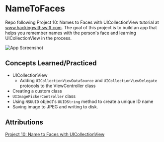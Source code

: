 # NameToFaces
Repo following Project 10: Names to Faces with UICollectionView tutorial at www.hackingwithswift.com.  The goal of this project is to build an app that helps you remember names with the person's face and learning UICollectionView in the process.

![App Screenshot](appscreenshot.png)

## Concepts Learned/Practiced
* UICollectionView
  * Adding ```UICollectionViewDataSource``` and ```UICollectionViewDelegate``` protocols to the ViewController class
* Creating a custom class
* ```UIImagePickerController``` class
* Using ```NSUUID``` object's ```UUIDString``` method to create a unique ID name
* Saving image to JPEG and writing to disk.

## Attributions
[Project 10: Name to Faces with UICollectionView](www.hackingwithswift.com/read/10/overview)
